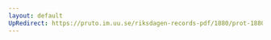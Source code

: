 ```yaml
---
layout: default
UpRedirect: https://pruto.im.uu.se/riksdagen-records-pdf/1880/prot-1880--ak--013/prot-1880--ak--013_025.pdf
---
```

